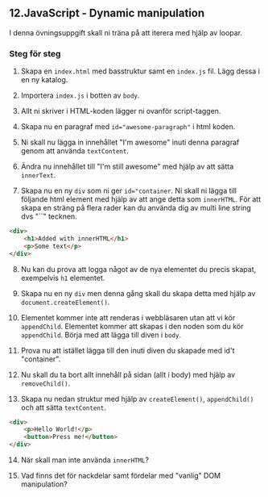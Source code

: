 ## 12.JavaScript - Dynamic manipulation

I denna övningsuppgift skall ni träna på att iterera med hjälp av loopar.

### Steg för steg

1. Skapa en ```index.html``` med basstruktur samt en ```index.js``` fil. Lägg dessa i en ny katalog.

1. Importera ```index.js``` i botten av ```body```.

1. Allt ni skriver i HTML-koden lägger ni ovanför script-taggen.

1. Skapa nu en paragraf med ```id="awesome-paragraph"``` i html koden.

1. Ni skall nu lägga in innehållet "I'm awesome" inuti denna paragraf genom att använda ```textContent```.

1. Ändra nu innehållet till "I'm still awesome" med hjälp av att sätta ```innerText```.

1. Skapa nu en ny ```div``` som ni ger ```id="container```. Ni skall ni lägga till följande html element med hjälp av att ange detta som ```innerHTML```. För att skapa en sträng på flera rader kan du använda dig av multi line string dvs "``" tecknen.

```HTML
<div>
	<h1>Added with innerHTML</h1>
	<p>Some text</p>
</div>
```

8. Nu kan du prova att logga något av de nya elementet du precis skapat, exempelvis ```h1``` elementet.

9. Skapa nu en ny ```div``` men denna gång skall du skapa detta med hjälp av ```document.createElement()```. 

10. Elementet kommer inte att renderas i webbläsaren utan att vi kör ```appendChild```. Elementet kommer att skapas i den noden som du kör ```appendChild```. Börja med att lägga till diven i ```body```.

11. Prova nu att istället lägga till den inuti diven du skapade med id't "container".

12. Nu skall du ta bort allt innehåll på sidan (allt i body) med hjälp av ```removeChild()```.

13. Skapa nu nedan struktur med hjälp av ```createElement()```, ```appendChild()``` och  att sätta ```textContent```.

```HTML
<div>
	<p>Hello World!</p>
	<button>Press me!</button>
</div>
```

14. När skall man inte använda ```innerHTML```?

15. Vad finns det för nackdelar samt fördelar med "vanlig" DOM manipulation?